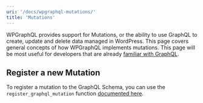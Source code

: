 ```yaml
---
uri: '/docs/wpgraphql-mutations/'
title: 'Mutations'
---
```


WPGraphQL provides support for Mutations, or the ability to use GraphQL to create, update and delete data managed in WordPress. This page covers general concepts of how WPGraphQL implements mutations. This page will be most useful for developers that are already [familiar with GraphQL](/docs/intro-to-graphql/).

## Register a new Mutation

To register a mutation to the GraphQL Schema, you can use the `register_graphql_mutation` function [documented here](/functions/register_graphql_mutation/).
